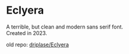 # Eclyera
A terrible, but clean and modern sans serif font.\
Created in 2023.

old repo: [driplase/Eclyera](https://github.com/driplase/Eclyera)